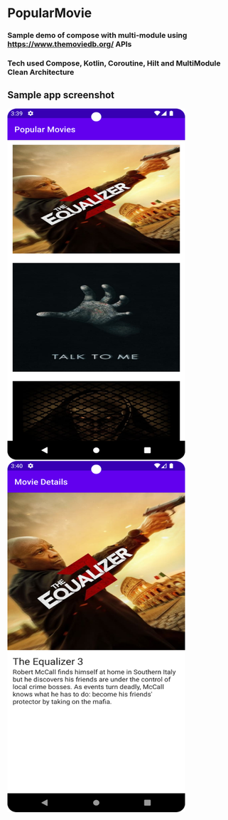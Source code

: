 
# PopularMovie
### Sample demo of compose with multi-module using https://www.themoviedb.org/ APIs
### Tech used Compose, Kotlin, Coroutine, Hilt and MultiModule Clean Architecture
## Sample app screenshot
<img src="/demo/ScreenMovieList.png" width="400" height="790">       <img src="/demo/ScreenMovieDetails.png" width="400" height="790">

